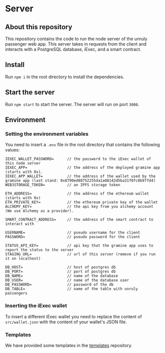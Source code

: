 # Server

## About this repository

This repository contains the code to run the node server of the unruly passenger web app. This server takes in requests from the client and interacts with a PostgreSQL database, iExec, and a smart contract.

## Install

Run `npm i` in the root directory to install the dependencies.

## Start the server

Run `npm start` to start the server. The server will run on port `3000`.

## Environment

### Setting the environment variables

You need to insert a `.env` file in the root directory that contains the following values:
```
IEXEC_WALLET_PASSWORD=      // the password to the iExec wallet of this node server
IEXEC_APP=                  // the address of the deployed gramine app (starts with 0x).
IEXEC_APP_WALLET=           // the address of the wallet used by the gramine app (last stand: 0x8790ed88752255da1a08142d5ba31f0fc0b97fd4)
WEB3STORAGE_TOKEN=          // an IPFS storage token

ETH_ADDRESS=                // the address of the ethereum wallet (starts with 0x)
ETH_PRIVATE_KEY=            // the ethereum private key of the wallet
ALCHEMY_KEY=                // the api key from you alchemy account (We use Alchemy as a provider).

SMART_CONTRACT_ADDRESS=     // the address of the smart contract to interact with

USERNAME=                   // pseudo username for the client
PASSWORD=                   // pseudo password for the client

STATUS_API_KEY=             // api key that the gramine app uses to report the status to the server
STAGING_URL=                // url of this server (remove if you run it on localhost)

DB_HOST=                    // host of postgres db
DB_PORT=                    // port of postgres db 
DB_NAME=                    // name of the database
DB_USER=                    // name of the database user
DB_PASSWORD=                // password of the db
DB_TABLE=                   // name of the table with unruly passengers
```

### Inserting the iExec wallet

To insert a different iExec wallet you need to replace the content of `src/wallet.json` with the content of your wallet's JSON file.

### Templates

We have provided some templates in the [templates](https://github.com/Internet-of-Services-Lab-Project-5/templates "templates") repository.
